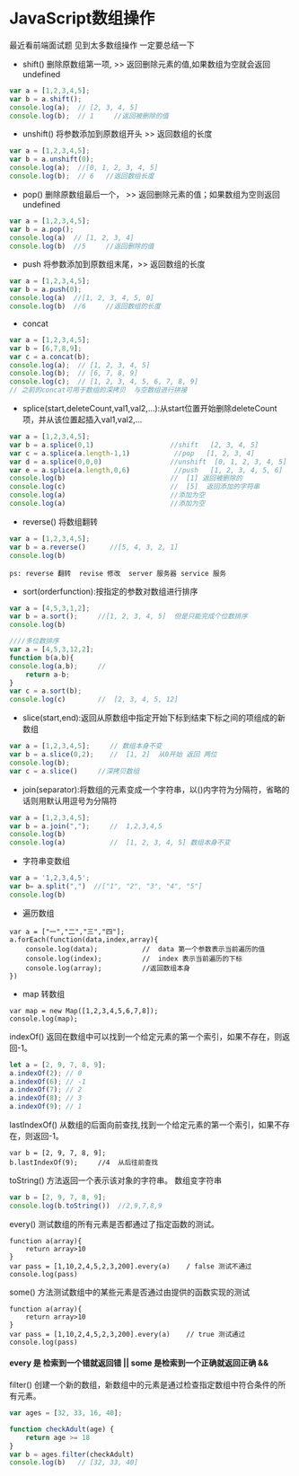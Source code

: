 # JavaScript数组操作

 最近看前端面试题 见到太多数组操作 一定要总结一下

- shift()  删除原数组第一项,  >> 返回删除元素的值,如果数组为空就会返回undefined

```javascript
var a = [1,2,3,4,5];
var b = a.shift();
console.log(a);  // [2, 3, 4, 5]  
console.log(b);  // 1     //返回被删除的值
```

- unshift()  将参数添加到原数组开头   >>  返回数组的长度

```JavaScript
var a = [1,2,3,4,5];
var b = a.unshift(0);
console.log(a);  //[0, 1, 2, 3, 4, 5]
console.log(b);  // 6   //返回数组长度
```

- pop()   删除原数组最后一个，  >>  返回删除元素的值；如果数组为空则返回undefined 

```JavaScript
var a = [1,2,3,4,5];
var b = a.pop();
console.log(a)  // [1, 2, 3, 4]
console.log(b)  //5     //返回删除的值
```

- push  将参数添加到原数组末尾，>>  返回数组的长度 

```javascript
var a = [1,2,3,4,5];
var b = a.push(0);
console.log(a)  //[1, 2, 3, 4, 5, 0] 
console.log(b)  //6     //返回数组的长度
```

- concat  

```javascript
var a = [1,2,3,4,5];
var b = [6,7,8,9];
var c = a.concat(b);
console.log(a);  // [1, 2, 3, 4, 5]
console.log(b);  // [6, 7, 8, 9]
console.log(c);  // [1, 2, 3, 4, 5, 6, 7, 8, 9]
// 之前的concat可用于数组的深拷贝  与空数组进行拼接
```

- splice(start,deleteCount,val1,val2,...):从start位置开始删除deleteCount项，并从该位置起插入val1,val2,... 

```javascript
var a = [1,2,3,4,5];
var b = a.splice(0,1) 					//shift   [2, 3, 4, 5]  
var c = a.splice(a.length-1,1) 			 //pop   [1, 2, 3, 4]
var d = a.splice(0,0,0)  				//unshift  [0, 1, 2, 3, 4, 5]  0开始删除0个 添加 0
var e = a.splice(a.length,0,6)  		 //push   [1, 2, 3, 4, 5, 6]
console.log(b)     					    //  [1] 返回被删除的
console.log(c)    					    //  [5]  返回添加的字符串
console.log(a)     					    //添加为空
console.log(a)     						//添加为空

```

- reverse()   将数组翻转


```JavaScript
var a = [1,2,3,4,5];
var b = a.reverse()      //[5, 4, 3, 2, 1]  
console.log(b)
```

`ps: reverse 翻转  revise 修改  server 服务器 service 服务  `

- sort(orderfunction):按指定的参数对数组进行排序 

```javascript
var a = [4,5,3,1,2];   
var b = a.sort();     //[1, 2, 3, 4, 5]  但是只能完成个位数排序 
console.log(b)

////多位数排序
var a = [4,5,3,12,2]; 
function b(a,b){
console.log(a,b);     //  
	return a-b;
}
var c = a.sort(b);
console.log(c)        //  [2, 3, 4, 5, 12]
```

- slice(start,end):返回从原数组中指定开始下标到结束下标之间的项组成的新数组 

```javascript
var a = [1,2,3,4,5];     // 数组本身不变
var b = a.slice(0,2);    //  [1, 2]  从0开始 返回 两位  
console.log(b);
var c = a.slice()     //深拷贝数组
```

- join(separator):将数组的元素变成一个字符串，以()内字符为分隔符，省略的话则用默认用逗号为分隔符 

```JavaScript
var a = [1,2,3,4,5];  
var b = a.join(",");     //  1,2,3,4,5
console.log(b)  
console.log(a)           //  [1, 2, 3, 4, 5] 数组本身不变
```

- 字符串变数组

```JavaScript
var a = '1,2,3,4,5';
var b= a.split(",")  //["1", "2", "3", "4", "5"]
console.log(b)
```

- 遍历数组

```
var a = ["一","二","三","四"];
a.forEach(function(data,index,array){
    console.log(data);           //  data 第一个参数表示当前遍历的值
    console.log(index);          //  index 表示当前遍历的下标
    console.log(array);          //返回数组本身
})
```

- map 转数组

```
var map = new Map([1,2,3,4,5,6,7,8]);
console.log(map);
```

indexOf()  返回在数组中可以找到一个给定元素的第一个索引，如果不存在，则返回-1。

```javascript
let a = [2, 9, 7, 8, 9]; 
a.indexOf(2); // 0 
a.indexOf(6); // -1
a.indexOf(7); // 2
a.indexOf(8); // 3
a.indexOf(9); // 1
```

lastIndexOf()  从数组的后面向前查找,找到一个给定元素的第一个索引，如果不存在，则返回-1。

```
var b = [2, 9, 7, 8, 9]; 
b.lastIndexOf(9);     //4  从后往前查找
```

toString()  方法返回一个表示该对象的字符串。  数组变字符串

```JavaScript
var b = [2, 9, 7, 8, 9]; 
console.log(b.toString())  //2,9,7,8,9
```

every() 测试数组的所有元素是否都通过了指定函数的测试。

```
function a(array){
    return array>10
}
var pass = [1,10,2,4,5,2,3,200].every(a)    / false 测试不通过
console.log(pass)
```

some() 方法测试数组中的某些元素是否通过由提供的函数实现的测试

```
function a(array){
    return array>10
}
var pass = [1,10,2,4,5,2,3,200].every(a)    // true 测试通过
console.log(pass)
```

#### every 是 检索到一个错就返回错 ||     some 是检索到一个正确就返回正确  &&

filter() 创建一个新的数组，新数组中的元素是通过检查指定数组中符合条件的所有元素。

```javascript
var ages = [32, 33, 16, 40];

function checkAdult(age) {
    return age >= 18
}
var b = ages.filter(checkAdult)
console.log(b)   // [32, 33, 40]
```









